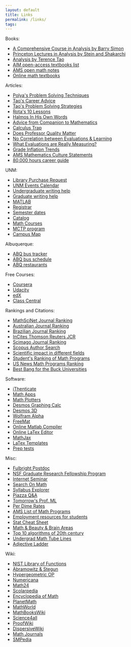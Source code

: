 ```yaml
---
layout: default
title: Links
permalink: /links/
tags: 
---
```


Books:
<ul>
<li><a href="http://amzn.to/1NtA8Zh" target="_blank">A Comprehensive Course in Analysis by Barry Simon</a></li>
<li><a href="http://amzn.to/1WQmZvv" target="_blank">Princeton Lectures in Analysis by Stein and Shakarchi</a></li>
<li><a href="http://amzn.to/1SnAzEL" target="_blank">Analysis by Terence Tao</a></li>
<li><a href="http://aimath.org/textbooks/approved-textbooks/" target="_blank">AIM open-access textbooks list</a></li>
<li><a href="https://www.ams.org/open-math-notes" target="_blank">AMS open math notes</a></li>
<li><a href="http://people.math.gatech.edu/~cain/textbooks/onlinebooks.html" target="_blank">Online math textbooks</a></li>
</ul>

Articles:
<ul>
<li><a href="https://math.berkeley.edu/~gmelvin/polya.pdf" target="_blank">
Polya's Problem Solving Techniques</a></li>
<li><a href="https://terrytao.wordpress.com/career-advice/" target="_blank">
Tao's Career Advice</a></li>
<li><a href="https://terrytao.wordpress.com/2010/10/21/245a-problem-solving-strategies/" target="_blank">
Tao's Problem Solving Strategies</a></li>
<li><a href="http://www.ams.org/notices/199701/comm-rota.pdf" target="_blank">
Rota's 10 Lessons</a></li>
<li><a href="http://www.ams.org/journals/notices/200709/tx070901136p.pdf" target="_blank">
Halmos In His Own Words</a></li>
<li><a href="http://press.princeton.edu/chapters/gowers/gowers_VIII_6.pdf" target="_blank">
Advice from Companion to Mathematics</a></li>
<li><a href="https://www.artofproblemsolving.com/articles/calculus-trap" target="_blank">
Calculus Trap</a></li>
<li><a href="http://www.econ.ucdavis.edu/faculty/scarrell/profqual2.pdf" target="_blank">
Does Professor Quality Matter</a></li>
<li><a href="https://www.insidehighered.com/news/2016/09/21/new-study-could-be-another-nail-coffin-validity-student-evaluations-teaching" target="_blank">
No Correlation between Evaluations &amp; Learning</a></li>
<li><a href="https://www.insidehighered.com/news/2017/05/10/study-student-ratings-instructors-dependent-discipline-quantitative-fields-are-most?utm_source=Inside+Higher+Ed&amp;utm_campaign=0a6e0af061-DNU20170510&amp;utm_medium=email&amp;utm_term=0_1fcbc04421-0a6e0af061-199404509&amp;mc_cid=0a6e0af061&amp;mc_eid=35dcb92590" target="_blank">
What Evaluations are Really Measuring?</a></li>
<li><a href="http://www.gradeinflation.com/" target="_blank">
Grade Inflation Trends</a></li>
<li><a href="http://www.ams.org/profession/leaders/culture/culture" target="_blank">
AMS Mathematics Culture Statements</a></li>
<li><a href="https://80000hours.org/career-guide/" target="_blank">
80,000 hours career guide </a></li>
</ul>

UNM:
<ul>
<li><a href="http://library.unm.edu/find/prform.php" target="_blank">Library Purchase Request</a></li>
<li><a href="https://unmevents.unm.edu/" target="_blank">UNM Events Calendar</a></li>
<li><a href="http://caps.unm.edu/writing/about/undergrad/" target="_blank">Undergraduate writing help</a></li>
<li><a href="http://unmgrc.unm.edu/support-services/graduate-writing-support/individual-consultations.html" target="_blank">Graduate writing help</a></li>
<li><a href="http://it.unm.edu/download/titles/Matlab-Installation-2015r.pdf" target="_blank">MATLAB</a></li>
<li><a href="http://registrar.unm.edu/" target="_blank">Registrar</a></li>
<li><a href="http://registrar.unm.edu/academic-calendar/ten-year-semester-dates-calendar.html" target="_blank">Semester dates</a></li>
<li><a href="http://catalog-devl.unm.edu/catalogs/2014-2015/colleges/arts-sciences/math-stat/index.html" target="_blank">Catalog</a></li>
<li><a href="http://math.unm.edu/internal/catalog.php" target="_blank">Math Courses</a></li>
<li><a href="http://www.math.unm.edu/mctp/" target="_blank">MCTP program</a></li>
<li><a href="http://ppd.unm.edu/assets/documents/campus-maps/visitormapcentral_numeric.pdf" target="_blank">Campus Map</a></li>
</ul>

Albuquerque:
<ul>
<li><a href="http://wmb.unm.edu/?busid=11+140+141+12+66+766+777" target="_blank">ABQ bus tracker</a></li>
<li><a href="http://data.cabq.gov/transit/Maps/All-wkday%20and%20wkend.pdf/" target="_blank">ABQ bus schedule</a></li>
<li><a href="http://www.urbanspoon.com/c/60/Albuquerque-restaurants.html" target="_blank">ABQ restaurants</a></li>
</ul>

Free Courses:
<ul>
<li><a href="https://www.coursera.org/" target="_blank">Coursera</a></li>
<li><a href="https://www.udacity.com/" target="_blank">Udacity</a></li>
<li><a href="https://www.edx.org/" target="_blank">edX</a></li>
<li><a href="https://www.class-central.com/" target="_blank">Class Central</a></li>
</ul>

Rankings and Citations:
<ul>
<li><a href="http://www.ams.org.libproxy.unm.edu/mathscinet/citations.html" target="_blank">MathSciNet Journal Ranking</a></li>
<li><a href="http://www.austms.org.au/Rankings/AustMS_final_ranked.html" target="_blank">Australian Journal Ranking</a></li>
<li><a href="http://qualis.capes.gov.br/webqualis/principal.seam" target="_blank">Brazilian Journal Ranking</a></li>
<li><a href="https://jcr.incites.thomsonreuters.com/JCRJournalHomeAction.action" target="_blank">InCites Thomson Reuters JCR</a></li>
<li><a href="http://www.scimagojr.com/journalrank.php?area=2600" target="_blank">Scimago Journal Ranking</a></li>
<li><a href="https://www.scopus.com/freelookup/form/author.uri" target="_blank">Scopus Author Search</a></li>
<li><a href="http://www.ams.org/notices/201105/rtx110500653p.pdf" target="_blank">Scientific impact in different fields</a></li>
<li><a href="http://www.graduateprograms.com/top-mathematics-programs/" target="_blank">Student's Ranking of Math Programs</a></li>
<li><a href="http://www.usnews.com/education/best-global-universities/mathematics" target="_blank">US News Math Programs Ranking</a></li>
<li><a href="http://www.washingtonmonthly.com/college_guide/rankings-other-college-guide/best-bang-for-buck-west-rank.php" target="_blank">Best Bang for the Buck Universities</a></li>
</ul>

Software:
<ul>
<li><a href="http://app.ithenticate.com" target="_blank">iThenticate</a></li>
<li><a href="http://phet.colorado.edu/en/simulations/category/math" target="_blank">Math Apps</a></li>
<li><a href="http://www.flashandmath.com/mathlets/" target="_blank">Math Plotters</a></li>
<li><a href="https://www.desmos.com/calculator" target="_blank">Desmos Graphing Calc</a></li>
<li><a href="https://www.desmos.com/calculator/nqom2ih05g" target="_blank">Desmos 3D</a></li>
<li><a href="http://www.wolframalpha.com/" target="_blank">Wolfram Alpha</a></li>
<li><a href="http://freemat.sourceforge.net/" target="_blank">FreeMat</a></li>
<li><a href="http://www.compileonline.com/execute_matlab_online.php" target="_blank">Online Matlab Compiler</a></li>
<li><a href="http://www.codecogs.com/latex/eqneditor.php" target="_blank">Online LaTex Editor</a></li>

<li><a href="http://www.mathjax.org/" target="_blank">MathJax</a></li>
<li><a href="http://www.latextemplates.com/" target="_blank">LaTex Templates</a></li>
<li><a href="http://mathonline.missouri.edu/" target="_blank">Prep tests</a></li>
</ul>

Misc:
<ul>
<li><a href="https://exchanges.state.gov/non-us/program/fulbright-visiting-scholar-program" target="_blank">Fulbright Postdoc</a></li>
<li><a href="http://www.nsf.gov/funding/pgm_summ.jsp?pims_id=6201" target="_blank">NSF Graduate Research Fellowship Program</a></li>
<li><a href="http://internetanalysisseminar.gatech.edu/" target="_blank">Internet Seminar</a></li>
<li><a href="http://searchonmath.com/" target="_blank">Search On Math</a></li>
<li><a href="http://explorer.opensyllabusproject.org/" target="_blank">Syllabus Explorer</a></li>
<li><a href="https://piazza.com/" target="_blank">Piazza Q&amp;A</a></li>
<li><a href="http://cgi.stanford.edu/~dept-ctl/cgi-bin/tomprof/postings.php" target="_blank">Tomorrow's Prof. ML</a></li>
<li><a href="https://ua.unm.edu/travel/meal-per-diem.html" target="_blank">Per Dime Rates</a></li>
<li><a href="http://www.ams.org/findgradprograms" target="_blank">AMS List of Math Programs</a></li>
<li><a href="http://www.gmarks.org/StudentEmploymentResources.html" target="_blank">Employment resources for students</a></li>

<li><a href="http://web.mit.edu/rsi/www/pdfs/StatsAndData.pdf" target="_blank">Stat Cheat Sheet</a></li>
<li><a href="http://www.dam.brown.edu/people/mumford/blog/2015/MathBeautyBrain.html" target="_blank">Math &amp; Beauty &amp; Brain Areas</a></li>
<li><a href="https://www.siam.org/pdf/news/637.pdf" target="_blank">Top 10 algorithms of 20th century</a></li>
<li><a href="https://undergroundmathematics.org/" target="_blank">Undergrad Math Tube Lines</a></li>
<li><a href="http://www.mcdonald.me.uk/storytelling/lichert_article.htm" target="_blank">Adjective Ladder</a></li>
</ul>

Wiki:
<ul>
<li><a href="http://dlmf.nist.gov/" target="_blank">NIST Library of Functions</a></li>
<li><a href="http://people.math.sfu.ca/~cbm/aands/">Abramowitz &amp; Stegun</a></li>
<li><a href="http://homepage.tudelft.nl/11r49/askey/index.html" target="_blank">Hypergeometric OP</a></li>
<li><a href="http://www.numericana.com/answer/index.htm" target="_blank">Numericana</a></li>
<li><a href="http://www.math24.net/" target="_blank">Math24</a></li>
<li><a href="http://www.scholarpedia.org" target="_blank">Scolarpedia</a></li>
<li><a href="http://www.encyclopediaofmath.org" target="_blank">Encyclopedia of Math</a></li>
<li><a href="http://planetmath.org/" target="_blank">PlanetMath</a></li>
<li><a href="http://mathworld.wolfram.com/" target="_blank">MathWorld</a></li>
<li><a href="http://en.wikibooks.org/wiki/Subject:Mathematics" target="_blank">MathBooksWiki</a></li>
<li><a href="http://www.science4all.org/" target="_blank">Science4all</a></li>
<li><a href="http://proofwiki.org" target="_blank">ProofWiki</a></li>
<li><a href="http://wiki.math.toronto.edu/DispersiveWiki/" target="_blank">DispersiveWiki</a></li>
<li><a href="https://en.wikipedia.org/wiki/List_of_mathematics_journals" target="_blank">Math Journals</a></li>
<li><a href="https://www.snpedia.com/index.php/SNPedia" target="_blank">SMPedia</a></li>
</ul>
